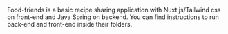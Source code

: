 Food-friends is a basic recipe sharing application with Nuxt.js/Tailwind css on front-end and Java Spring on backend. You can find instructions to run back-end and front-end inside their folders.
